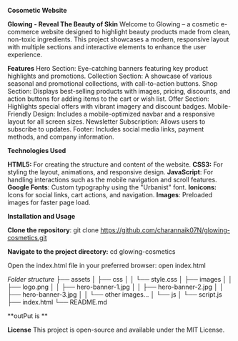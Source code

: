 **Cosometic Website**



**Glowing - Reveal The Beauty of Skin**
Welcome to Glowing – a cosmetic e-commerce website designed to highlight beauty products made from clean, non-toxic ingredients. This project showcases a modern, responsive layout with multiple sections and interactive elements to enhance the user experience.

**Features**
Hero Section: Eye-catching banners featuring key product highlights and promotions.
Collection Section: A showcase of various seasonal and promotional collections, with call-to-action buttons.
Shop Section: Displays best-selling products with images, pricing, discounts, and action buttons for adding items to the cart or wish list.
Offer Section: Highlights special offers with vibrant imagery and discount badges.
Mobile-Friendly Design: Includes a mobile-optimized navbar and a responsive layout for all screen sizes.
Newsletter Subscription: Allows users to subscribe to updates.
Footer: Includes social media links, payment methods, and company information.

**Technologies Used**

**HTML5:** For creating the structure and content of the website.
**CSS3:** For styling the layout, animations, and responsive design.
**JavaScript**: For handling interactions such as the mobile navigation and scroll features.
**Google Fonts**: Custom typography using the "Urbanist" font.
**Ionicons:** Icons for social links, cart actions, and navigation.
**Images**: Preloaded images for faster page load.

**Installation and Usage**

**Clone the repository**:  git clone https://github.com/charannaik07N/glowing-cosmetics.git

**Navigate to the project directory:**  cd glowing-cosmetics

Open the index.html file in your preferred browser:   open index.html

_Folder structure_
├── assets
│   ├── css
│   │   └── style.css
│   ├── images
│   │   ├── logo.png
│   │   ├── hero-banner-1.jpg
│   │   ├── hero-banner-2.jpg
│   │   ├── hero-banner-3.jpg
│   │   └── other images...
│   └── js
│       └── script.js
├── index.html
└── README.md


**outPut is **

<source src="C:\Users\Harish\OneDrive\Desktop\PROJECTS\cosmetic website\output video.mp4" >

**License**
This project is open-source and available under the MIT License.



